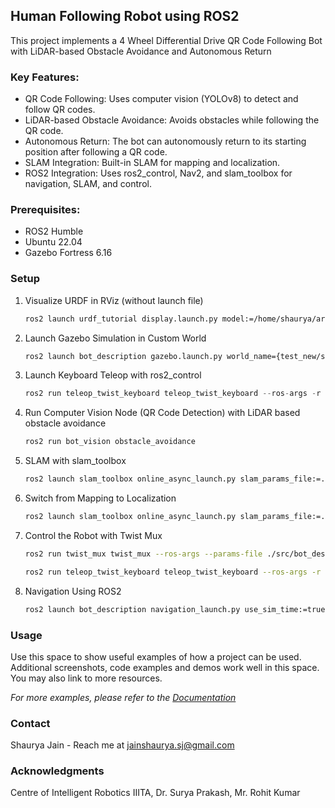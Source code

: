 ## Human Following Robot using ROS2

This project implements a 4 Wheel Differential Drive QR Code Following Bot with LiDAR-based Obstacle Avoidance and Autonomous Return

### Key Features:
* QR Code Following: Uses computer vision (YOLOv8) to detect and follow QR codes.
* LiDAR-based Obstacle Avoidance: Avoids obstacles while following the QR code.
* Autonomous Return: The bot can autonomously return to its starting position after following a QR code.
* SLAM Integration: Built-in SLAM for mapping and localization.
* ROS2 Integration: Uses ros2_control, Nav2, and slam_toolbox for navigation, SLAM, and control.

### Prerequisites: 
* ROS2 Humble
* Ubuntu 22.04
* Gazebo Fortress 6.16

### Setup

1. Visualize URDF in RViz (without launch file)
   ```sh
   ros2 launch urdf_tutorial display.launch.py model:=/home/shaurya/armybot_diff/src/bot_description/urdf/bot.urdf.xacro

   ```
2. Launch Gazebo Simulation in Custom World
   ```sh
   ros2 launch bot_description gazebo.launch.py world_name={test_new/small_house/small_warehouse/empty/room_with_walls}

   ```
3. Launch Keyboard Teleop with ros2_control
   ```js
   ros2 run teleop_twist_keyboard teleop_twist_keyboard --ros-args -r /cmd_vel:=/bot_controller/cmd_vel_unstamped

   ```
4. Run Computer Vision Node (QR Code Detection) with LiDAR based obstacle avoidance
   ```sh
   ros2 run bot_vision obstacle_avoidance
   ```
5. SLAM with slam_toolbox
   ```sh
   ros2 launch slam_toolbox online_async_launch.py slam_params_file:=./src/bot_description/config/mapper_params_online_async.yaml use_sim_time:=true
   ```
6. Switch from Mapping to Localization
   ```sh
   ros2 launch slam_toolbox online_async_launch.py slam_params_file:=./src/bot_description/config/mapper_params_online_async.yaml use_sim_time:=true
   ```
7. Control the Robot with Twist Mux
   ```sh
   ros2 run twist_mux twist_mux --ros-args --params-file ./src/bot_description/config/twist_mux.yaml -r cmd_vel_out:=bot_controller/cmd_vel_unstamped

   ros2 run teleop_twist_keyboard teleop_twist_keyboard --ros-args -r /cmd_vel:=/cmd_vel_joy

   ```
8. Navigation Using ROS2
   ```sh
   ros2 launch bot_description navigation_launch.py use_sim_time:=true
   ```


<!-- USAGE EXAMPLES -->
### Usage

Use this space to show useful examples of how a project can be used. Additional screenshots, code examples and demos work well in this space. You may also link to more resources.

_For more examples, please refer to the [Documentation](https://example.com)_


<!-- CONTACT -->
### Contact

Shaurya Jain - Reach me at jainshaurya.sj@gmail.com

<!-- ACKNOWLEDGMENTS -->
### Acknowledgments

Centre of Intelligent Robotics IIITA, Dr. Surya Prakash, Mr. Rohit Kumar
